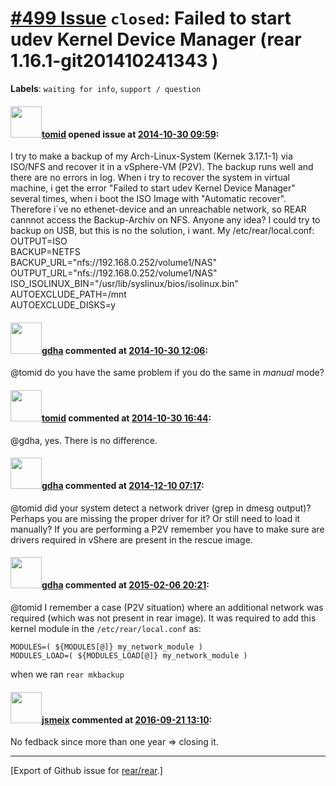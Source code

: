 [\#499 Issue](https://github.com/rear/rear/issues/499) `closed`: Failed to start udev Kernel Device Manager (rear 1.16.1-git201410241343 )
==========================================================================================================================================

**Labels**: `waiting for info`, `support / question`

#### <img src="https://avatars.githubusercontent.com/u/9460796?v=4" width="50">[tomid](https://github.com/tomid) opened issue at [2014-10-30 09:59](https://github.com/rear/rear/issues/499):

I try to make a backup of my Arch-Linux-System (Kernek 3.17.1-1) via
ISO/NFS and recover it in a vSphere-VM (P2V). The backup runs well and
there are no errors in log. When i try to recover the system in virtual
machine, i get the error "Failed to start udev Kernel Device Manager"
several times, when i boot the ISO Image with "Automatic recover".
Therefore i´ve no ethenet-device and an unreachable network, so REAR
cannnot access the Backup-Archiv on NFS. Anyone any idea? I could try to
backup on USB, but this is no the solution, i want. My
/etc/rear/local.conf:  
OUTPUT=ISO  
BACKUP=NETFS  
BACKUP\_URL="nfs://192.168.0.252/volume1/NAS"  
OUTPUT\_URL="nfs://192.168.0.252/volume1/NAS"  
ISO\_ISOLINUX\_BIN="/usr/lib/syslinux/bios/isolinux.bin"  
AUTOEXCLUDE\_PATH=/mnt  
AUTOEXCLUDE\_DISKS=y

#### <img src="https://avatars.githubusercontent.com/u/888633?u=cdaeb31efcc0048d3619651aa18dd4b76e636b21&v=4" width="50">[gdha](https://github.com/gdha) commented at [2014-10-30 12:06](https://github.com/rear/rear/issues/499#issuecomment-61081561):

@tomid do you have the same problem if you do the same in *manual* mode?

#### <img src="https://avatars.githubusercontent.com/u/9460796?v=4" width="50">[tomid](https://github.com/tomid) commented at [2014-10-30 16:44](https://github.com/rear/rear/issues/499#issuecomment-61125328):

@gdha, yes. There is no difference.

#### <img src="https://avatars.githubusercontent.com/u/888633?u=cdaeb31efcc0048d3619651aa18dd4b76e636b21&v=4" width="50">[gdha](https://github.com/gdha) commented at [2014-12-10 07:17](https://github.com/rear/rear/issues/499#issuecomment-66413109):

@tomid did your system detect a network driver (grep in dmesg output)?
Perhaps you are missing the proper driver for it? Or still need to load
it manually? If you are performing a P2V remember you have to make sure
are drivers required in vShere are present in the rescue image.

#### <img src="https://avatars.githubusercontent.com/u/888633?u=cdaeb31efcc0048d3619651aa18dd4b76e636b21&v=4" width="50">[gdha](https://github.com/gdha) commented at [2015-02-06 20:21](https://github.com/rear/rear/issues/499#issuecomment-73305712):

@tomid I remember a case (P2V situation) where an additional network was
required (which was not present in rear image). It was required to add
this kernel module in the `/etc/rear/local.conf` as:

    MODULES=( ${MODULES[@]} my_network_module )
    MODULES_LOAD=( ${MODULES_LOAD[@]} my_network_module )

when we ran `rear mkbackup`

#### <img src="https://avatars.githubusercontent.com/u/1788608?u=925fc54e2ce01551392622446ece427f51e2f0ce&v=4" width="50">[jsmeix](https://github.com/jsmeix) commented at [2016-09-21 13:10](https://github.com/rear/rear/issues/499#issuecomment-248607408):

No fedback since more than one year =&gt; closing it.

------------------------------------------------------------------------

\[Export of Github issue for
[rear/rear](https://github.com/rear/rear).\]
